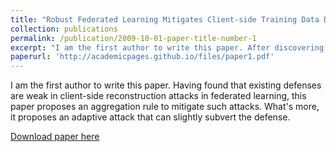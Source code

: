 ```yaml
---
title: "Robust Federated Learning Mitigates Client-side Training Data Distribution Inference Attacks"
collection: publications
permalink: /publication/2009-10-01-paper-title-number-1
excerpt: "I am the first author to write this paper. After discovering that current defenses against client-side reconstruction attacks in federated learning are insufficient, this paper introduces an aggregation rule to address these vulnerabilities. Additionally, it presents an adaptive attack that has the capability to subtly undermine the proposed defense."
paperurl: 'http://academicpages.github.io/files/paper1.pdf'
---
```

I am the first author to write this paper. Having found that existing defenses are weak in client-side reconstruction attacks in federated learning, this paper proposes an aggregation rule to mitigate such attacks. What's more, it proposes an adaptive attack that can slightly subvert the defense. 

[Download paper here](http://academicpages.github.io/files/paper1.pdf)
